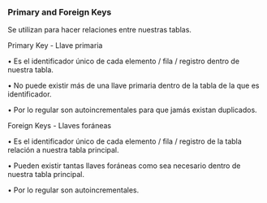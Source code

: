 ### Primary and Foreign Keys



Se utilizan para hacer relaciones entre nuestras tablas.



Primary Key - Llave primaria

• Es el identificador único de cada elemento / fila / registro dentro de nuestra tabla.

• No puede existir más de una llave primaria dentro de la tabla de la que es identificador.

• Por lo regular son autoincrementales para que jamás existan duplicados.



Foreign Keys - Llaves foráneas

• Es el identificador único de cada elemento / fila / registro de la tabla relación a nuestra tabla principal.

• Pueden existir tantas llaves foráneas como sea necesario dentro de nuestra tabla principal.

• Por lo regular son autoincrementales.





